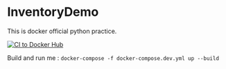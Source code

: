# InventoryDemo

This is docker official python practice.

[![CI to Docker Hub](https://github.com/TsungJu/InventoryDemo/actions/workflows/main.yml/badge.svg)](https://github.com/TsungJu/InventoryDemo/actions/workflows/main.yml)

Build and run me : `docker-compose -f docker-compose.dev.yml up --build`
